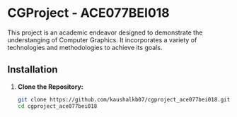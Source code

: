 # CGProject - ACE077BEI018

This project is an academic endeavor designed to demonstrate the understanging of Computer Graphics. It incorporates a variety of technologies and methodologies to achieve its goals.

## Installation

1. **Clone the Repository:**
   ```bash
   git clone https://github.com/kaushalkb07/cgproject_ace077bei018.git
   cd cgproject_ace077bei018
